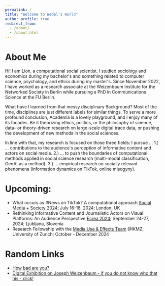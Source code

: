 ```yaml
---
permalink: /
title: "Welcome to Wedel's World"
author_profile: true
redirect_from: 
  - /about/
  - /about.html
---
```


About Me
======
Hi! I am Lion, a computational social scientist. I studied sociology and economics during my bachelor's and something related to computer science, psychology, and ethics during my master's. Since November 2022, I have worked as a research associate at the Weizenbaum Institute for the Networked Society in Berlin while pursuing a PhD in Communications Science at the FU Berlin. 

What have I learned from that messy disciplinary Background? Most of the time, disciplines are just different labels for similar things.
To serve a more profound conclusion, Academia is a lovely playground, and I enjoy many of its facades. Be it theorizing ethics, politics, or the philosophy of science, data- or theory-driven research on large-scale digital trace data, or pushing the development of new methods in the social sciences.

In line with that, my research is focused on those three fields:
I pursue ...
1.) ... contributions to the audience's perception of informative content and actors on social media.
2.) ... to push the boundaries of computational methods applied in social science research (multi-modal classification, GenAI as a method).
3.) ... empirical research on socially relevant phenomena (information dynamics on TikTok, online misogyny).


Upcoming:
======
* What occurs as #News on TikTok? A computational approach [Social Media + Society 2024](https://socialmediaandsociety.org/); July 16-18, 2024; London, UK
* Rethinking Informative Content and Journalistic Actors on Visual Platforms: An Audience Perspective [Ecrea 2024](https://c-in.floq.live/event/ecrea2024/dailyprogramme?objectClass=timeslot&objectId=6655830ac063c3726cdac45e&type=detail); September 24-27, 2024; Ljubljana, Slovenia
* Research Fellowship with the [Media Use & Effects Team](https://www.ikmz.uzh.ch/en/research/divisions/media-use-and-effects.html) @IKMZ; University of Zurich; October - December 2024


Random Links
======

* [How bad are you?](https://darkfactor.org/)
* [Digital Exhibition on Joseph Weizenbaum - if you do not know who that his - click!](https://jw.weizenbaum-institut.de/)

